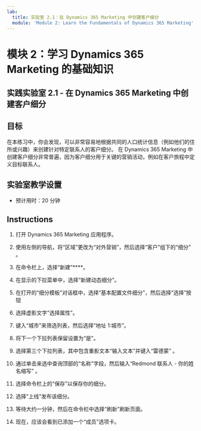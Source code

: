 ```yaml
---
lab:
  title: 实验室 2.1：在 Dynamics 365 Marketing 中创建客户细分
  module: 'Module 2: Learn the Fundamentals of Dynamics 365 Marketing'
---
```


<a name="module-2-learn-the-fundamentals-of-dynamics-365-marketing"></a>模块 2：学习 Dynamics 365 Marketing 的基础知识
========================

## <a name="practice-lab-21---create-a-segment-in-dynamics-365-marketing"></a>实践实验室 2.1 - 在 Dynamics 365 Marketing 中创建客户细分

## <a name="objectives"></a>目标

在本练习中，你会发现，可以非常容易地根据共同的人口统计信息（例如他们的住所或兴趣）来创建针对特定联系人的客户细分。 在 Dynamics 365 Marketing 中创建客户细分非常普遍，因为客户细分用于关键的营销活动，例如在客户旅程中定义目标联系人。

## <a name="lab-setup"></a>实验室教学设置

  - 预计用时：20 分钟

## <a name="instructions"></a>Instructions


1. 打开 Dynamics 365 Marketing 应用程序。 

2. 使用左侧的导航，将“区域”更改为“对外营销”，然后选择“客户”组下的“细分” 。

3. 在命令栏上，选择“新建”****。

4. 在显示的下拉菜单中，选择“新建动态细分”。

5. 在打开的“细分模板”对话框中，选择“基本配置文件细分”，然后选择“选择”按钮  

6. 选择虚影文字“选择属性”。

7. 键入“城市”来筛选列表，然后选择“地址 1:城市”。

8. 将下一个下拉列表保留设置为“是”。 

9. 选择第三个下拉列表，其中包含重影文本“输入文本”并键入“雷德蒙” 。

10. 通过单击来选中查询顶部的“名称”字段，然后输入“Redmond 联系人 - 你的姓名缩写” 。

11. 选择命令栏上的“保存”以保存你的细分。

12. 选择“上线”发布该细分。

13. 等待大约一分钟，然后在命令栏中选择“刷新”刷新页面。 

14. 现在，应该会看到已添加一个“成员”选项卡。 
